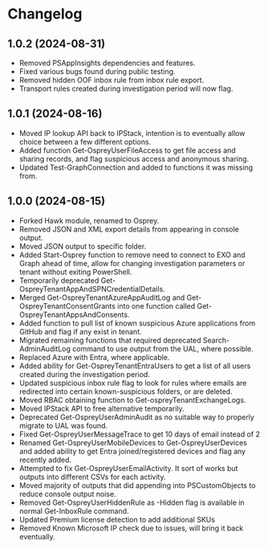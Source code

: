 ﻿# Changelog
## 1.0.2 (2024-08-31)
- Removed PSAppInsights dependencies and features.
- Fixed various bugs found during public testing.
- Removed hidden OOF inbox rule from inbox rule export.
- Transport rules created during investigation period will now flag.
## 1.0.1 (2024-08-16)
- Moved IP lookup API back to IPStack, intention is to eventually allow choice between a few different options.
- Added function Get-OspreyUserFileAccess to get file access and sharing records, and flag suspicious access and anonymous sharing.
- Updated Test-GraphConnection and added to functions it was missing from.
## 1.0.0 (2024-08-15)
- Forked Hawk module, renamed to Osprey.
- Removed JSON and XML export details from appearing in console output.
- Moved JSON output to specific folder.
- Added Start-Osprey function to remove need to connect to EXO and Graph ahead of time, allow for changing investigation parameters or tenant without exiting PowerShell.
- Temporarily deprecated Get-OspreyTenantAppAndSPNCredentialDetails.
- Merged Get-OspreyTenantAzureAppAuditLog and Get-OspreyTenantConsentGrants into one function called Get-OspreyTenantAppsAndConsents.
- Added function to pull list of known suspicious Azure applications from GitHub and flag if any exist in tenant.
- Migrated remaining functions that required deprecated Search-AdminAuditLog command to use output from the UAL, where possible.
- Replaced Azure with Entra, where applicable.
- Added ability for Get-OspreyTenantEntraUsers to get a list of all users created during the investigation period.
- Updated suspicious inbox rule flag to look for rules where emails are redirected into certain known-suspicious folders, or are deleted.
- Moved RBAC obtaining function to Get-ospreyTenantExchangeLogs.
- Moved IPStack API to free alternative temporarily.
- Deprecated Get-OspreyUserAdminAudit as no suitable way to properly migrate to UAL was found.
- Fixed Get-OspreyUserMessageTrace to get 10 days of email instead of 2
- Renamed Get-OspreyUserMobileDevices to Get-OspreyUserDevices and added ability to get Entra joined/registered devices and flag any recently added.
- Attempted to fix Get-OspreyUserEmailActivity. It sort of works but outputs into different CSVs for each activity.
- Moved majority of outputs that did appending into PSCustomObjects to reduce console output noise.
- Removed Get-OspreyUserHiddenRule as -Hidden flag is available in normal Get-InboxRule command.
- Updated Premium license detection to add additional SKUs
- Removed Known Microsoft IP check due to issues, will bring it back eventually.
